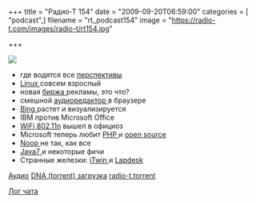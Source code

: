 +++
title = "Радио-Т 154"
date = "2009-09-20T06:59:00"
categories = [ "podcast",]
filename = "rt_podcast154"
image = "https://radio-t.com/images/radio-t/rt154.jpg"

+++

![](https://radio-t.com/images/radio-t/rt154.jpg)

- где водятся все [перспективы](http://corp.cnews.ru/news/top/index.shtml?2009/09/18/362407)
- [Linux ](http://www.securitylab.ru/news/385517.php)совсем взрослый
- новая [биржа ](http://internet.cnews.ru/news/top/index.shtml?2009/09/18/362522)рекламы, это что?
- смешной [аудиоредактор ](http://internetno.net/2009/09/18/myna/)в браузере
- [Bing ](http://net.compulenta.ru/459242/)растет и визуализируется
- IBM против Microsoft Office
- [WiFi 802.11n](http://www.linux.org.ru/view-message.jsp?msgid=4043905) вышел в официоз
- Microsoft теперь любит [PHP ](http://www.opennet.ru/opennews/art.shtml?num=23393)и [open source](http://www.linux.org.ru/view-message.jsp?msgid=4034542)
- [Noop ](http://www.opennet.ru/opennews/art.shtml?num=23459)не так, как все
- [Java7 ](http://habrahabr.ru/blogs/java/69811/)и некоторые фичи
- Странные железки: [iTwin ](http://www.engadget.com/2009/09/15/itwin-lets-you-share-files-over-the-internet/)и [Lapdesk](http://www.engadget.com/2009/09/15/logitechs-portable-lapdesk-n315-takes-a-stand-against-carpal-tu/)

[Аудио](http://archive.rucast.net/radio-t/media/rt_podcast154.mp3)
[DNA (torrent) загрузка](http://dnagen.bittorrent.com/bdg/get?url=http%3A%2F%2Fradio-t.com%2Fdownloads%2Frt_podcast154.mp3&name=IT%20Podcast%20Radio-T)
[radio-t.torrent](http://www.radio-t.com/torrents/rt_podcast154.mp3.torrent)

[Лог чата](http://chat.radio-t.com/logs/radio-t-154.html)
<audio src="http://archive.rucast.net/radio-t/media/rt_podcast154.mp3" preload="none"></audio>